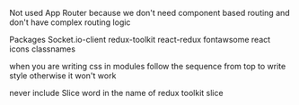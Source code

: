 Not used App Router because we don't need component based routing and don't have complex routing logic

Packages
Socket.io-client
redux-toolkit
react-redux
fontawsome react icons
classnames

when you are writing css in modules follow the sequence from top to write style otherwise it won't work

never include Slice word in the name of redux toolkit slice
